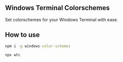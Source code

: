 ## Windows Terminal Colorschemes

Set colorschemes for your Windows Terminal with ease.

## How to use

```cmd
npm i -g windows-color-schemes
```

```cmd
npx wtc
```
